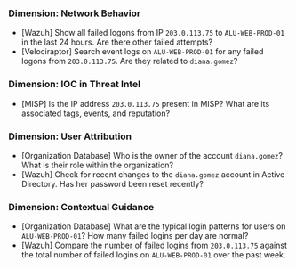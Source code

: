 ### Dimension: Network Behavior
- [Wazuh] Show all failed logons from IP `203.0.113.75` to `ALU-WEB-PROD-01` in the last 24 hours. Are there other failed attempts?
- [Velociraptor] Search event logs on `ALU-WEB-PROD-01` for any failed logons from `203.0.113.75`. Are they related to `diana.gomez`?

### Dimension: IOC in Threat Intel
- [MISP] Is the IP address `203.0.113.75` present in MISP? What are its associated tags, events, and reputation?

### Dimension: User Attribution
- [Organization Database] Who is the owner of the account `diana.gomez`? What is their role within the organization?
- [Wazuh] Check for recent changes to the `diana.gomez` account in Active Directory. Has her password been reset recently?

### Dimension: Contextual Guidance
- [Organization Database] What are the typical login patterns for users on `ALU-WEB-PROD-01`? How many failed logins per day are normal?
- [Wazuh] Compare the number of failed logins from `203.0.113.75` against the total number of failed logins on `ALU-WEB-PROD-01` over the past week.